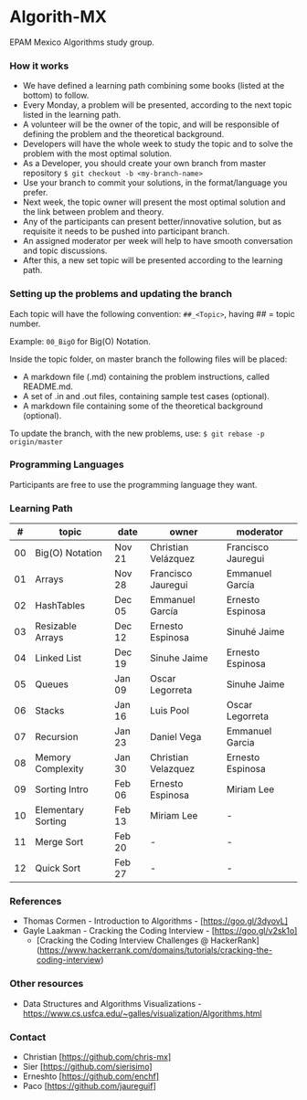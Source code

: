 # Algorith-MX

EPAM Mexico Algorithms study group.

### How it works

* We have defined a learning path combining some books (listed at the bottom) to follow.
* Every Monday, a problem will be presented, according to the next topic listed in the learning path.
* A volunteer will be the owner of the topic, and will be responsible of defining the problem and the theoretical background.
* Developers will have the whole week to study the topic and to solve the problem with the most optimal solution.
* As a Developer, you should create your own branch from master repository `$ git checkout -b <my-branch-name>`
* Use your branch to commit your solutions, in the format/language you prefer.
* Next week, the topic owner will present the most optimal solution and the link between problem and theory.
* Any of the participants can present better/innovative solution, but as requisite it needs to be pushed into participant branch.
* An assigned moderator per week will help to have smooth conversation and topic discussions.
* After this, a new set topic will be presented according to the learning path.

### Setting up the problems and updating the branch

Each topic will have the following convention: `##_<Topic>`, having ## = topic number.

Example: `00_BigO` for Big(O) Notation.

Inside the topic folder, on master branch the following files will be placed:

* A markdown file (.md) containing the problem instructions, called README.md.
* A set of .in and .out files, containing sample test cases (optional).
* A markdown file containing some of the theoretical background (optional).

To update the branch, with the new problems, use: `$ git rebase -p origin/master`

### Programming Languages

Participants are free to use the programming language they want.

### Learning Path

| #    | topic              | date   | owner               | moderator           |
| ---- | ------------------ | ------ | ------------------- | ------------------- |
| 00   | Big(O) Notation    | Nov 21 | Christian Velázquez | Francisco Jauregui  |
| 01   | Arrays             | Nov 28 | Francisco Jauregui  | Emmanuel García     |
| 02   | HashTables         | Dec 05 | Emmanuel García     | Ernesto Espinosa    |
| 03   | Resizable Arrays   | Dec 12 | Ernesto Espinosa    | Sinuhé Jaime        |
| 04   | Linked List        | Dec 19 | Sinuhe Jaime        | Ernesto Espinosa    |
| 05   | Queues             | Jan 09 | Oscar Legorreta     | Sinuhe Jaime        |
| 06   | Stacks             | Jan 16 | Luis Pool           | Oscar Legorreta     |
| 07   | Recursion          | Jan 23 | Daniel Vega         | Emmanuel Garcia     |
| 08   | Memory Complexity  | Jan 30 | Christian Velazquez | Ernesto Espinosa    |
| 09   | Sorting Intro      | Feb 06 | Ernesto Espinosa    | Miriam Lee          |
| 10   | Elementary Sorting | Feb 13 | Miriam Lee          | -                   |
| 11   | Merge Sort         | Feb 20 | -                   | -                   |
| 12   | Quick Sort         | Feb 27 | -                   | -                   |

### References

* Thomas Cormen - Introduction to Algorithms - [https://goo.gl/3dyovL]
* Gayle Laakman - Cracking the Coding Interview - [https://goo.gl/v2sk1o]
  * [Cracking the Coding Interview Challenges @ HackerRank] (https://www.hackerrank.com/domains/tutorials/cracking-the-coding-interview)

### Other resources
* Data Structures and Algorithms Visualizations - https://www.cs.usfca.edu/~galles/visualization/Algorithms.html

### Contact

* Christian [https://github.com/chris-mx]
* Sier      [https://github.com/sierisimo]
* Erneshto  [https://github.com/enchf]
* Paco      [https://github.com/jaureguif]
